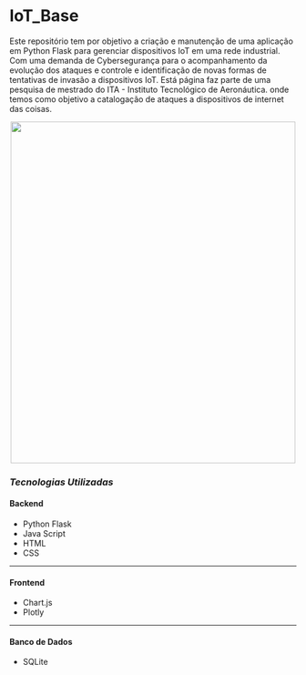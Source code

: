 # IoT_Base

Este repositório tem por objetivo a criação e manutenção de uma aplicação em Python Flask para gerenciar dispositivos IoT em uma rede industrial. Com uma demanda de Cybersegurança para o acompanhamento da evolução dos ataques e controle e identificação de novas formas de tentativas de invasão a dispositivos IoT. Está página faz parte de uma pesquisa de mestrado do ITA - Instituto Tecnológico de Aeronáutica. onde temos como objetivo a catalogação de ataques a dispositivos de internet das coisas.

<p align="center">
    <img src="https://tektelic.com/wp-content/uploads/38-IoT.svg" width="500" height="600" />
</p>

### *Tecnologias Utilizadas*

#### Backend

* Python Flask
* Java Script
* HTML
* CSS
  
___

#### Frontend

* Chart.js
* Plotly

___

#### Banco de Dados

* SQLite

